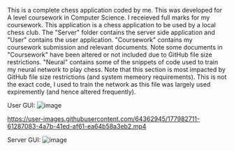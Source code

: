 This is a complete chess application coded by me. This was developed for A level coursework in Computer Science. I receieved full marks for my coursework. This application is a chess application to be used by a local chess club.
The "Server" folder contains the server side application and "User" contains the user application. "Coursework" contains my coursework submission and relevant documents. Note some documents in "Coursework" have been altered or not included due to GitHub file size restrictions. "Neural" contains some of the snippets of code used to train my neural network to play chess. Note that this section is most impacted by GitHub file size restrictions (and system memeory requirements). This is not the exact code, I used to train the network as this file was largely used expiremently (and hence altered frequently).

User GUI:
![image](https://user-images.githubusercontent.com/64362945/177981945-c0885920-4da4-4d76-afe0-044b8aadd960.png)

https://user-images.githubusercontent.com/64362945/177982711-61287083-4a7b-41ed-af61-ea64b58a3eb2.mp4


Server GUI:
![image](https://user-images.githubusercontent.com/64362945/177981825-9bd8a4c7-e1c4-453b-b5e9-0d0147ffc98e.png)
